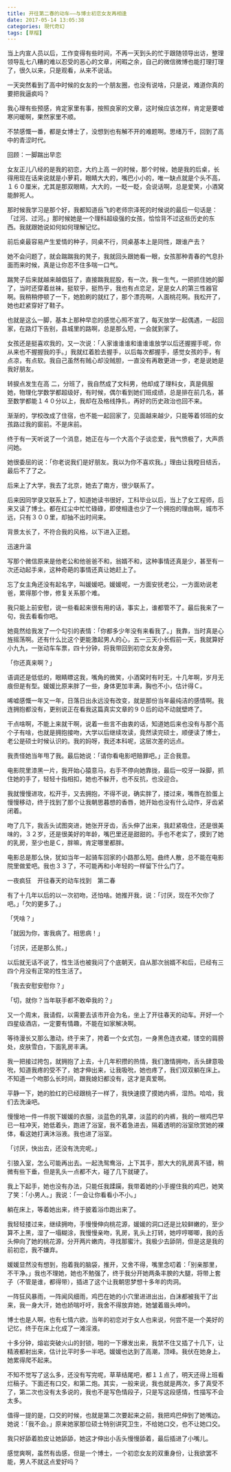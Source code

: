 ```yaml
---
title: 开往第二春的动车——与博士初恋女友再相逢
date: 2017-05-14 13:05:38
categories: 現代奇幻
tags: [草榴]
---
```

当上内宣人员以后，工作变得有些时间，不再一天到头的忙于跟随领导出访，整理领导乱七八糟的难以忍受的恶心的文章，闲暇之余，自己的微信微博也能打理打理了，很久以来，只是观看，从来不说话。

一天突然看到了高中时候的女友的一个朋友圈，也没有说啥，只是说，难道你真的要把我逼疯吗？

我心理有些预感，肯定家里有事，按照良家的文章，这时候应该怎样，肯定是要嘘寒问暖啊，果然家里不顺。

不禁感慨一番，都是女博士了，没想到也有解不开的难题啊。思绪万千，回到了高 中的青涩时代。

回顾：一脚踹出早恋

女友正儿八经的是我的初恋，大约上高 一的时候，那个时候，她是我的后桌，长得用现在话来说就是小萝莉，眼睛大大的，嘴巴小小的，唯一缺点就是个头不高，１６０厘米，尤其是那双眼睛，大大的，一眨一眨，会说话啊，总是爱笑，小酒窝能醉死人。

那时候我学习是那个好，我都知道岳飞的老师宗泽死的时候说的最后一句话是：「过河、过河。」那时候她是一个理科超级强的女孩，恰恰背不过这些历史的东西。我就跟她说如何如何理解记忆。

前后桌最容易产生爱情的种子，同桌不行，同桌基本上是同性，跟谁产去？

她不会问题了，就会踹踹我的凳子，我就回头跟她看一眼，女孩那种青春的气息扑面而来时候，真是让你忍不住多喘一口气。

踹凳子后来就越来越倡狂了，直接踹我屁股，有一次，我一生气，一把抓住她的脚了，当时还穿着丝袜，挺软乎，挺热乎，我也有点恋足，足是女人的第三性器官啊。我稍稍停顿了一下，她脸刷的就红了，那个漂亮啊，人面桃花啊。我松开了，她也赶紧穿好了鞋子。

也就是这么一脚，基本上那种早恋的感觉心照不宣了，每天放学一起偶遇，一起回家，在路灯下告别，县城里的路啊，总是那么短，一会就到家了。

女孩还是挺喜欢我的，又一次说：「人家谁谁谁和谁谁谁放学以后还握握手呢，你从来也不握握我的手。」我就红着脸去握手，以后每次都握手，感觉女孩的手，有点凉，有点软。我自己虽然有贼心却没贼胆，一直没有再敢更进一步，老是说她是我好朋友。

转捩点发生在高 二，分班了，我自然成了文科男，他却成了理科女，真是佩服她，物理化学数学都超级好，有时候，偶尔看到她们班成绩，总是排在前几名，甚至数学都能１４０分以上，我却在及格线挣扎，再好的历史政治也回不来。

渐渐的，学校改成了住宿，也不能一起回家了，见面越来越少，只能等着邻班的女孩路过我的窗前。不是床前。

终于有一天听说了一个消息，她正在与一个大高个子谈恋爱，我气愤极了，大声质问她。

她很委屈的说：「你老说我们是好朋友。我以为你不喜欢我。」理由让我瞠目结舌，最后不了了之。

后来上了大学，我去了北京，她去了南方，很少联系了。

后来因同学录又联系上了，知道她读书很好，工科毕业以后，当上了女工程师，后来又读了博士。都在红尘中忙忙碌碌，即使相逢也少了一个拥抱的理由啊，城市不远，只有３００里，却抽不出时间来。

背景太长了，不符合我的风格，以下进入正题。

迅速升温

写那个微信原来是他老公和他爸爸不和，翁婿不和，这种事情还真是少，甚至有一次还动起手来，这种奇葩的事情还真让她赶上了。

忘了女主角还没有起名字，叫媛媛吧。媛媛呢，一方面安抚老公，一方面劝说老爸，累得那个惨，修复关系那个难。

我只能上前安慰，说一些看起来很有用的话，事实上，谁都管不了。最后我来了一句，我去看看你吧。

她竟然给我发了一个勾引的表情：「你都多少年没有来看我了。」我靠，当时真是心旌摇荡啊。还有什么比这个更能激起男人的心，五一三天小长假前一天，我就算好小九九，一张动车车票，四十分钟，将我带回到初恋女友身旁。

「你还真来啊？」

语调还是低低的，眼睛瞟这我，嘴角的微笑，小酒窝时有时无，十几年啊，岁月无痕但是有型。媛媛比原来胖了一些，身体更加丰满，胸也不小，估计得Ｃ。

唏嘘感慨一年又一年，日落日出永远没有改变，就是那份当年最纯洁的感情啊。我连拥抱都没有，更别说正在看我这篇真实文章的９０后的动不动就壁咚了。

干点啥啊，不能上来就干啊，说着一些言不由衷的话，知道她后来也没有与那个高个子有啥，也就是拥抱接吻，大学以后继续攻读，竟然读完硕士，顺便读了博士，老公是硕士时候认识的。我的妈呀，我还本科呢，这层次差的远点。

我责怪她当年甩了我。最后她说：「请你看电影吧赔罪吧。」正合我意。

电影院里漆黑一片，我开始心猿意马，右手不停向她靠拢，最后一咬牙一跺脚，抓住她的手了，轻轻十指相扣，她也不躲开，也不反抗，也没迎合。

我就慢慢进攻，松开手，又去拥抱，不得不说，确实胖了，搂过来，嘴唇在脸蛋上慢慢移动，终于找到了那个让我朝思暮想的香唇，她开始也没有什么动作，牙齿紧闭着。

吻了几下，我舌头试图突进，她张开牙齿，舌头伸了出来，我赶紧吸住，还是很美味的，３２岁，还是很美好的年龄，嘴巴里还是甜甜的。手也不老实了，摸到了她的乳房，至少也是Ｃ，胖嘛，肯定哪里都胖。

电影总是那么快，犹如当年一起骑车回家的小路那么短。曲终人散，总不能在电影院里做爱吧。我也３３了，不可能再和小年轻的一样留下什么门了。

一夜疯狂　开往春天的动车找到　第二春

有了十几年以后的以一次初吻，还怕啥。她推开我，说：「讨厌，现在不欠你了吧。」「欠的更多了。」

「凭啥？」

「就因为你，害我病了。相思病！」

「讨厌，还是那么贫。」

以后就无话不说了，性生活也被我问了个底朝天，自从那次翁婿不和后，已经有三四个月没有正常的性生活了。

「我去安慰安慰你？」

「切，就你？当年联手都不敢牵我的？」

又一个周末，我请假，以需要去该市开会为名，坐上了开往春天的动车。开好一个四星级酒店，一定要有情趣，不能在如家解决啊。

等待漫长又那么激动，终于来了，挎着一个女式包，一身黑色连衣裙，镂空的肩膀处，皮肤雪白，下面乳房丰满。

我一把接过挎包，就拥抱了上去，十几年积攒的热情，我们激情拥吻，舌头肆意吸吮，知道我疼的受不了，她才伸出来，让我吸吮，她也疼了，我们双双躺在床上。不知道一个吻那么长时间，跟我媳妇都没有，这才是真爱啊。

平静一下，她的脸红的已经跟桃子一样了，我快速摸了摸她内裤，湿热。哈哈，我们去洗澡吧。

慢慢地一件一件脱下媛媛的衣服，淡蓝色的乳罩，淡蓝的的内裤，我的一根鸡巴早已一柱冲天，她低着头，跑进了浴室，我不着急进去，隔着透明的浴室欣赏她的裸体，看这她打满沐浴液。我也进了浴室。

「讨厌，快出去，还没有洗完呢。」

引狼入室，怎么可能再出去。一起洗鸳鸯浴，上下其手，那大大的乳房真不错，稍微有些下垂，但是乳头一点都不大，碰了几下就硬了。

我上下起手，她也没有办法，只能任我蹂躏，我带着她的小手握住我的鸡巴，她笑了笑：「小男人。」我说：「一会让你看看小不小。」

躺在床上，等着她出来，终于披着浴巾跑出来了。

我轻轻搂过来，继续拥吻，手慢慢伸向桃花源，媛媛的洞口还是比较鲜嫩的，至少算不上黑，湿了一塌糊涂，我慢慢亲吻，乳房，乳头上打转，她哼哼唧唧，我的舌头伸向了她的桃花源，分开两片嫩肉，寻找那蜜汁。我极少去舔阴，但是这是我的前初恋，我不嫌弃。

媛媛显然没有想到，抱着我的脑袋，推开，又舍不得，嘴里念叨着：「别亲那里，不干净。」我也不理她，她也不勉强了，终于我分开她两条丰腴的大腿，将带上套子（不管是谁，都得带），插进了这个让我朝思梦想十多年的肉洞。

一阵狂风暴雨，一阵闻风细雨，鸡巴在她的小穴里进进出出，白沫都被我干了出来，我一身大汗，她也娇喘吁吁，我舍不得放弃她，她皱着眉头呻吟。

博士也是人啊，也有七情六欲，当年的初恋对于女人也来说，何尝不是一个美好的记忆，终于在床上化成了一滩淫液。

十多分钟，熔岩突破火山的封锁，啪的一下爆发出来，我禁不住又插了十几下，让精液都射出来，估计比平时多一半吧。媛媛也达到了高潮，顶峰。我伏在她身上，她累得爬不起来。

不知不觉写了这么多，还没有写完呢，草草结尾吧，都１１点了，明天还得上班看烂稿子。下面还有口交，和第二炮。其实，一般来说，我也就是两次，多了真受不了，第二次也没有太多说的，我也不是写色情段子，只是写这段感情，性描写不会太多。

值得一提的是，口交的时候，也就是第二次要起来之前，我把鸡巴伸到了她嘴边。她说：「我不会。」原来她家那位硕士特别讲究卫生，不给她口交，也不让她口交。

我只好舔着脸皮让她舔舔，她这才伸出小舌头慢慢舔着，最后插进了小嘴儿。

感觉爽啊，虽然有齿感，但是一个博士，一个初恋女友的双重身份，让我欲罢不能，男人不就这点爱好吗？